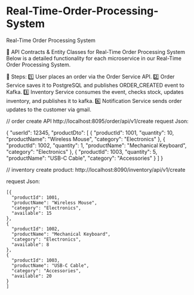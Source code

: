 # Real-Time-Order-Processing-System
Real-Time Order Processing System


📌 API Contracts & Entity Classes for Real-Time Order Processing System
Below is a detailed functionality for each microservice in our Real-Time Order Processing System.

📍 Steps:
1️⃣ User places an order via the Order Service API.
2️⃣ Order Service saves it to PostgreSQL and publishes ORDER_CREATED event to Kafka.
3️⃣ Inventory Service consumes the event, checks stock, updates inventory, and publishes it to kafka.
6️⃣ Notification Service sends order updates to the customer via gmail.

// order create API
http://localhost:8095/order/api/v1/create
request Json:

{
  "userId": 12345,
"productDto": [
    {
      "productId": 1001,
      "quantity": 10,
      "productName": "Wireless Mouse",
      "category": "Electronics"
    },
    {
      "productId": 1002,
      "quantity": 1,
      "productName": "Mechanical Keyboard",
      "category": "Electronics"
    },
    {
      "productId": 1003,
      "quantity": 5,
      "productName": "USB-C Cable",
      "category": "Accessories"
    }
  ]
}

// inventory 
create product: http://localhost:8090/inventory/api/v1/create

request Json:

    [{
      "productId": 1001,
      "productName": "Wireless Mouse",
      "category": "Electronics",
      "available": 15
    },
    {
      "productId": 1002,
      "productName": "Mechanical Keyboard",
      "category": "Electronics",
      "available": 8
    },
    {
      "productId": 1003,
      "productName": "USB-C Cable",
      "category": "Accessories",
      "available": 20
    }
    ]









